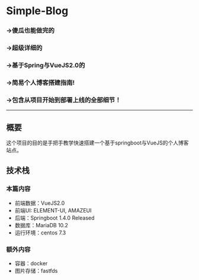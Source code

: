 # Simple-Blog
### ->傻瓜也能做完的
### ->超级详细的
### ->基于Spring与VueJS2.0的
### ->简易个人博客搭建指南!
### ->包含从项目开始到部署上线的全部细节！
*****

## 概要
这个项目的目的是手把手教学快速搭建一个基于springboot与VueJS的个人博客站点。
## 技术栈
### 本篇内容
+ 前端数据：VueJS2.0
+ 前端UI: ELEMENT-UI, AMAZEUI
+ 后端：Springboot 1.4.0 Released
+ 数据库：MariaDB 10.2
+ 运行环境：centos 7.3
### 额外内容
+ 容器：docker
+ 图片存储：fastfds
